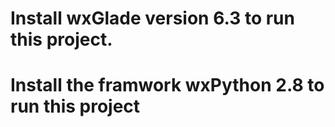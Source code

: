 # Install wxGlade version 6.3 to run this project.
# Install the framwork wxPython 2.8 to run this project
